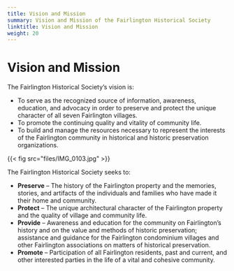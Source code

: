 ```yaml
---
title: Vision and Mission
summary: Vision and Mission of the Fairlington Historical Society
linktitle: Vision and Mission
weight: 20
---
```


# Vision and Mission

The Fairlington Historical Society’s vision is:

- To serve as the recognized source of information, awareness, education, and advocacy in order to preserve and protect the unique character of all seven Fairlington villages.
- To promote the continuing quality and vitality of community life.
- To build and manage the resources necessary to represent the interests of the Fairlington community in historical and historic preservation organizations.

{{< fig src="files/IMG_0103.jpg" >}}

The Fairlington Historical Society seeks to:

- **Preserve** – The history of the Fairlington property and the memories, stories, and artifacts of the individuals and families who have made it their home and community.
- **Protect** – The unique architectural character of the Fairlington property and the quality of village and community life.
- **Provide** – Awareness and education for the community on Fairlington’s history and on the value and methods of historic preservation; assistance and guidance for the Fairlington condominium villages and other Fairlington associations on matters of historical preservation.
- **Promote** – Participation of all Fairlington residents, past and current, and other interested parties in the life of a vital and cohesive community.

<!--
{{< fig src="files/Ch-4_2.jpg" >}}
-->